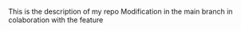 This is the description of my repo
Modification in the main branch in colaboration with the feature 